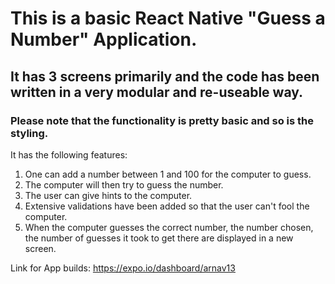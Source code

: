 # This is a basic React Native "Guess a Number" Application.

## It has 3 screens primarily and the code has been written in a very modular and re-useable way.

### Please note that the functionality is pretty basic and so is the styling.


It has the following features:

1) One can add a number between 1 and 100 for the computer to guess.
2) The computer will then try to guess the number.
3) The user can give hints to the computer.
4) Extensive validations have been added so that the user can't fool the computer.
5) When the computer guesses the correct number, the number chosen, the number of guesses it took to get there are displayed in a new screen.


Link for App builds: https://expo.io/dashboard/arnav13